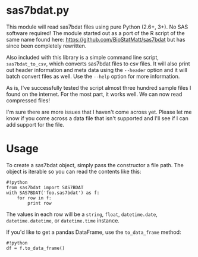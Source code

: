 sas7bdat.py
===========

This module will read sas7bdat files using pure Python (2.6+, 3+). No SAS software
required! The module started out as a port of the R script of the same name
found here: <https://github.com/BioStatMatt/sas7bdat> but has since been
completely rewritten.

Also included with this library is a simple command line script,
`sas7bdat_to_csv`, which converts sas7bdat files to csv files. It will also
print out header information and meta data using the `--header` option and it
will batch convert files as well. Use the `--help` option for more information.

As is, I've successfully tested the script almost three hundred sample files I
found on the internet. For the most part, it works well. We can now read
compressed files!

I'm sure there are more issues that I haven't come across yet. Please let me
know if you come across a data file that isn't supported and I'll see if I can
add support for the file.

Usage
=====

To create a sas7bdat object, simply pass the constructor a file path. The
object is iterable so you can read the contents like this:

```
#!python
from sas7bdat import SAS7BDAT
with SAS7BDAT('foo.sas7bdat') as f:
    for row in f:
        print row
```

The values in each row will be a `string`, `float`, `datetime.date`,
`datetime.datetime`, or `datetime.time` instance.

If you'd like to get a pandas DataFrame, use the `to_data_frame` method:

```
#!python
df = f.to_data_frame()
```
